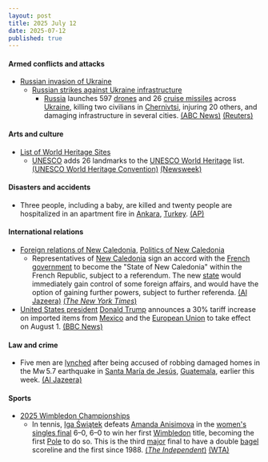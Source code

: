 ```yaml
---
layout: post
title: 2025 July 12
date: 2025-07-12
published: true
---
```



#### Armed conflicts and attacks

* [Russian invasion of Ukraine](https://en.wikipedia.org/wiki/Russian_invasion_of_Ukraine "Russian invasion of Ukraine")
  * [Russian strikes against Ukraine infrastructure](https://en.wikipedia.org/wiki/Russian_strikes_against_Ukrainian_infrastructure_%282022%E2%80%93present%29 "Russian strikes against Ukrainian infrastructure (2022–present)")
    * [Russia](https://en.wikipedia.org/wiki/Russia "Russia") launches 597 [drones](https://en.wikipedia.org/wiki/Drone_warfare "Drone warfare") and 26 [cruise missiles](https://en.wikipedia.org/wiki/Cruise_missiles "Cruise missiles") across [Ukraine](https://en.wikipedia.org/wiki/Ukraine "Ukraine"), killing two civilians in [Chernivtsi](https://en.wikipedia.org/wiki/Chernivtsi "Chernivtsi"), injuring 20 others, and damaging infrastructure in several cities. [(ABC News)](https://abcnews.go.com/International/russian-strike-on-ukraine-overnight-600-drones/story?id=123697825) [(Reuters)](https://www.reuters.com/world/russias-drones-missile-barrage-targets-ukraines-west-kills-two-2025-07-12/)

#### Arts and culture

* [List of World Heritage Sites](https://en.wikipedia.org/wiki/List_of_World_Heritage_Sites "List of World Heritage Sites")
  * [UNESCO](https://en.wikipedia.org/wiki/UNESCO "UNESCO") adds 26 landmarks to the [UNESCO World Heritage](https://en.wikipedia.org/wiki/UNESCO_World_Heritage "UNESCO World Heritage") list. [(UNESCO World Heritage Convention)](https://whc.unesco.org/en/sessions/47COM) [(Newsweek)](https://www.newsweek.com/unesco-announces-changes-world-heritage-list-2098336)

#### Disasters and accidents

* Three people, including a baby, are killed and twenty people are hospitalized in an apartment fire in [Ankara](https://en.wikipedia.org/wiki/Ankara "Ankara"), [Turkey](https://en.wikipedia.org/wiki/Turkey "Turkey"). [(AP)](https://apnews.com/article/turkey-ankara-apartment-fire-401c69cef3b03801cf3346937b3e6ce4)

#### International relations

* [Foreign relations of New Caledonia](https://en.wikipedia.org/wiki/Foreign_relations_of_New_Caledonia "Foreign relations of New Caledonia"), [Politics of New Caledonia](https://en.wikipedia.org/wiki/Politics_of_New_Caledonia "Politics of New Caledonia")
  * Representatives of [New Caledonia](https://en.wikipedia.org/wiki/New_Caledonia "New Caledonia") sign an accord with the [French government](https://en.wikipedia.org/wiki/Government_of_France "Government of France") to become the "State of New Caledonia" within the French Republic, subject to a referendum. The new [state](https://en.wikipedia.org/wiki/Federacy "Federacy") would immediately gain control of some foreign affairs, and would have the option of gaining further powers, subject to further referenda. [(Al Jazeera)](https://www.aljazeera.com/news/2025/7/12/new-caledonia-declared-a-state-in-autonomy-deal-but-will-stay-french) [(*The New York Times*)](https://www.nytimes.com/2025/07/13/world/asia/france-new-caledonia-agreement.html)
* [United States president](https://en.wikipedia.org/wiki/United_States_president "United States president") [Donald Trump](https://en.wikipedia.org/wiki/Donald_Trump "Donald Trump") announces a 30% tariff increase on imported items from [Mexico](https://en.wikipedia.org/wiki/Mexico "Mexico") and the [European Union](https://en.wikipedia.org/wiki/European_Union "European Union") to take effect on August 1. [(BBC News)](https://www.bbc.com/news/articles/cyvj13d9ylpo)

#### Law and crime

* Five men are [lynched](https://en.wikipedia.org/wiki/Lynching "Lynching") after being accused of robbing damaged homes in the Mw 5.7 earthquake in [Santa María de Jesús](https://en.wikipedia.org/wiki/Santa_Mar%C3%ADa_de_Jes%C3%BAs "Santa María de Jesús"), [Guatemala](https://en.wikipedia.org/wiki/Guatemala "Guatemala"), earlier this week. [(Al Jazeera)](https://www.aljazeera.com/news/2025/7/12/five-men-lynched-in-guatemala-after-allegations-of-theft-after-quake)

#### Sports

* [2025 Wimbledon Championships](https://en.wikipedia.org/wiki/2025_Wimbledon_Championships "2025 Wimbledon Championships")
  * In tennis, [Iga Świątek](https://en.wikipedia.org/wiki/Iga_%C5%9Awi%C4%85tek "Iga Świątek") defeats [Amanda Anisimova](https://en.wikipedia.org/wiki/Amanda_Anisimova "Amanda Anisimova") in the [women's singles final](https://en.wikipedia.org/wiki/2025_Wimbledon_Championships_%E2%80%93_Women%27s_singles "2025 Wimbledon Championships – Women's singles") 6–0, 6–0 to win her first [Wimbledon](https://en.wikipedia.org/wiki/Wimbledon_Championships "Wimbledon Championships") title, becoming the first [Pole](https://en.wikipedia.org/wiki/Poland "Poland") to do so. This is the third [major](https://en.wikipedia.org/wiki/Grand_Slam_%28tennis%29 "Grand Slam (tennis)") final to have a double [bagel](https://en.wikipedia.org/wiki/Bagel_%28tennis%29 "Bagel (tennis)") scoreline and the first since 1988. [(*The Independent*)](https://www.independent.co.uk/sport/tennis/iga-swiatek-wimbledon-centre-court-agnieszka-radwanska-steffi-graf-b2787900.html) [(WTA)](https://www.wtatennis.com/news/4310066/swiatek-storms-past-anisimova-to-first-wimbledon-title)
